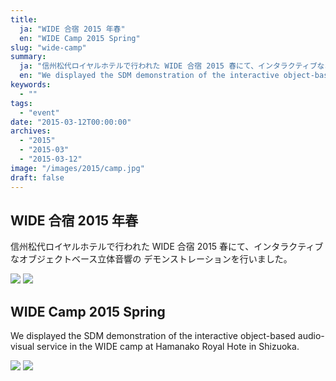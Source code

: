 ```yaml
---
title:
  ja: "WIDE 合宿 2015 年春"
  en: "WIDE Camp 2015 Spring"
slug: "wide-camp"
summary:
  ja: "信州松代ロイヤルホテルで行われた WIDE 合宿 2015 春にて、インタラクティブなオブジェクトベース立体音響の デモンストレーションを行いました。"
  en: "We displayed the SDM demonstration of the interactive object-based audio-visual service in the WIDE camp at Hamanako Royal Hote in Shizuoka."
keywords:
  - ""
tags:
  - "event"
date: "2015-03-12T00:00:00"
archives:
  - "2015"
  - "2015-03"
  - "2015-03-12"
image: "/images/2015/camp.jpg"
draft: false
---
```


<!-- 日本語記事ここから -->
<section lang="ja" v-if="$context.locale === 'ja-jp'">

# WIDE 合宿 2015 年春

信州松代ロイヤルホテルで行われた WIDE 合宿 2015 春にて、インタラクティブなオブジェクトベース立体音響の デモンストレーションを行いました。

<div class="grid grid-rows-1 grid-cols-3 gap-4">
  <a href="/images/2015/wide-camp-2015s/wide-camp-2015s-1.jpg"><img src="/images/2015/wide-camp-2015s/wide-camp-2015s-1.jpg" /></a>
  <a href="/images/2015/wide-camp-2015s/wide-camp-2015s-2.jpg"><img src="/images/2015/wide-camp-2015s/wide-camp-2015s-2.jpg" /></a>
</div>

</section>
<!-- 日本語記事ここまで -->

<!-- English article start -->
<section lang="en" v-else>

# WIDE Camp 2015 Spring

We displayed the SDM demonstration of the interactive object-based audio-visual service in the WIDE camp at Hamanako Royal Hote in Shizuoka.

<div class="grid grid-rows-1 grid-cols-3 gap-4">
  <a href="/images/2015/wide-camp-2015s/wide-camp-2015s-1.jpg"><img src="/images/2015/wide-camp-2015s/wide-camp-2015s-1.jpg" /></a>
  <a href="/images/2015/wide-camp-2015s/wide-camp-2015s-2.jpg"><img src="/images/2015/wide-camp-2015s/wide-camp-2015s-2.jpg" /></a>
</div>

</section>
<!-- English article end -->
